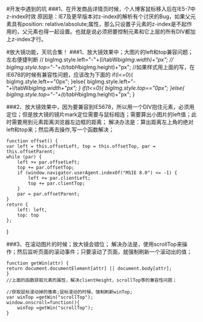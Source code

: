 #开发中遇到的坑
###1、在开发商品详情页时候，个人博客鼠标移入后在IE5-7中z-index时效
原因是：IE7及更早版本对z-index的解析有个讨厌的Bug，如果父元素具有position: relative/absolute;属性，那么只设置子元素的z-index是不起作用的，父元素也得一起设置。也就是说必须把要控制元素和它上层的所有DIV都加上z-index才行。

#放大镜功能，天坑合集！
###1、放大镜效果中；大图片的left和top兼容问题；左右便捷判断
    //        bigImg.style.left="-"+(l/tabW*bigImg.width)+"px";
    //        bigImg.style.top="-"+(t/tabH*bigImg.height)+"px";
            //如果样式用上面的写，在IE678的时候有兼容性问题，应该改为下面的
            if(l<=0){
                bigImg.style.left=="0px";
            }else{
                bigImg.style.left="-"+l/tabW*bigImg.width+"px";
            }
            if(t<=0){
                bigImg.style.top=="0px";
            }else{
                bigImg.style.top="-"+(t/tabH*bigImg.height)+"px";
            }

###2、放大镜效果中，因为要兼容到IE5678，所以用一个DIV抱住元素，必须用定位；但是放大镜的镜片mark定位需要与鼠标相连；需要算出小图片的left值；此时需要用到元素距离浏览器左边框的距离；
解决办法是：算出距离左上角的绝对left和top来；然后再去操作,写一个函数解决；

	function offset() {
    var left = this.offsetLeft, top = this.offsetTop, par = this.offsetParent;
    while (par) {
        left += par.offsetLeft;
        top += par.offsetTop;
        if (window.navigator.userAgent.indexOf("MSIE 8.0") <= -1) {
            left += par.clientLeft;
            top += par.clientTop;
        }
        par = par.offsetParent;
    }
    return {
        left: left,
        top: top
    };
}

###3、在滚动图片的时候；放大镜会错位；
解决办法是，使用scrollTop来操作；然后监听页面的滚动事件；只要滚动了页面，就强制刷新一个滚动出的值；

	function getWin(attr) {
    return document.documentElement[attr] || document.body[attr];
	}
	//上面的函数获取元素的属性，解决clientHeight，scrollTop等的兼容性问题；

	//获取鼠标滚动掉的像素;鼠标滚动的时候，强制刷新winTop;
	var winTop =getWin("scrollTop");
	window.onscroll=function(){
	    winTop =getWin("scrollTop");
	}
